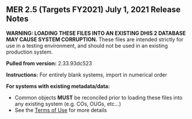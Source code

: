 ## MER 2.5 (Targets FY2021) July 1, 2021 Release Notes

**WARNING: LOADING THESE FILES INTO AN EXISTING DHIS 2 DATABASE MAY CAUSE SYSTEM CORRUPTION.** These files are intended strictly for use in a testing environment, and should not be used in an existing production system.

**Pulled from version:** 2.33.93dc523

**Instructions:** For entirely blank systems, import in numerical order

**For systems with existing metadata/data:** 

 - Common objects **MUST** be reconciled prior to loading these files into any existing system (e.g. COs, OUGs, etc...)
 - See the [Terms of Use](https://github.com/pepfar-datim/DATIM-MER-METADATA/blob/master/README.md) for more details
